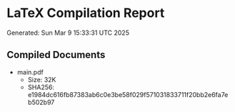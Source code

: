 # LaTeX Compilation Report
Generated: Sun Mar  9 15:33:31 UTC 2025
## Compiled Documents
- main.pdf
  - Size: 32K
  - SHA256: e1984dc616fb87383ab6c0e3be58f029f571031833711f20bb2e6fa7eb502b97
